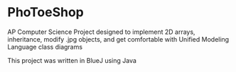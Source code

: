 # PhoToeShop
AP Computer Science Project designed to implement 2D arrays, inheritance, modify .jpg objects, and get comfortable with Unified Modeling Language class diagrams

This project was written in BlueJ using Java

